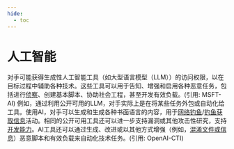 ```yaml
---
hide:
  - toc
---
```


# 人工智能

对手可能获得生成性人工智能工具（如大型语言模型（LLM））的访问权限，以在目标过程中辅助各种技术。这些工具可以用于告知、增强和启用各种恶意任务，包括进行[侦察](https://attack.mitre.org/tactics/TA0043)、创建基本脚本、协助社会工程，甚至开发有效负载。(引用: MSFT-AI)  例如，通过利用公开可用的LLM，对手实际上是在将某些任务外包或自动化给工具。使用AI，对手可以生成和生成各种书面语言的内容，用于[网络钓鱼](https://attack.mitre.org/techniques/T1566)/[钓鱼获取信息](https://attack.mitre.org/techniques/T1598)活动。相同的公开可用工具还可以进一步支持漏洞或其他攻击性研究，支持[开发能力](https://attack.mitre.org/techniques/T1587)。AI工具还可以通过生成、改进或以其他方式增强（例如，[混淆文件或信息](https://attack.mitre.org/techniques/T1027)）恶意脚本和有效负载来自动化技术任务。(引用: OpenAI-CTI) 
